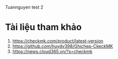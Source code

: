 





Tuannguyen
test 2

# Tài liệu tham khảo 

   1. https://checkmk.com/product/latest-version
   2. https://github.com/huydv398/Ghichep-CkeckMK
   3. https://news.cloud365.vn/?s=checkmk

